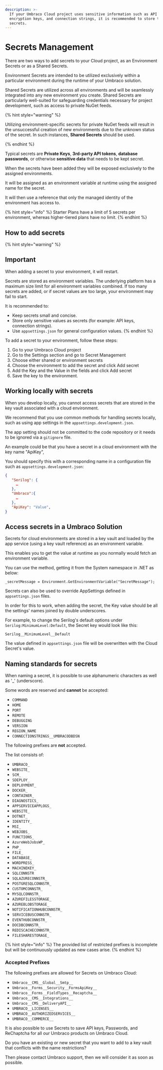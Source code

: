 ```yaml
---
description: >-
  If your Umbraco Cloud project uses sensitive information such as API keys,
  encryption keys, and connection strings, it is recommended to store these as
  secrets.
---
```


# Secrets Management

There are two ways to add secrets to your Cloud project, as an Environment Secrets or as a Shared Secrets.

Environment Secrets are intended to be utilized exclusively within a particular environment during the runtime of your Umbraco solution.

Shared Secrets are utilized across all environments and will be seamlessly integrated into any new environment you create. Shared Secrets are particularly well-suited for safeguarding credentials necessary for project development, such as access to private NuGet feeds.

{% hint style="warning" %}

Utilizing environment-specific secrets for private NuGet feeds will result in the unsuccessful creation of new environments due to the unknown status of the secret. In such instances, **Shared Secrets** should be used.

{% endhint %}

Typical secrets are **Private Keys**, **3rd-party API tokens**, **database passwords**, or otherwise **sensitive data** that needs to be kept secret.

When the secrets have been added they will be exposed exclusively to the assigned environments.

It will be assigned as an environment variable at runtime using the assigned name for the secret.

It will then use a reference that only the managed identity of the environment has access to.

{% hint style="info" %}
Starter Plans have a limit of 5 secrets per environment, whereas higher-tiered plans have no limit.
{% endhint %}

## How to add secrets

{% hint style="warning" %}

## Important

When adding a secret to your environment, it will restart.

Secrets are stored as environment variables.
The underlying platform has a maximum size limit for all environment variables combined.
If too many secrets are added, or if secret values are too large, your environment may fail to start.

It is recommended to:

- Keep secrets small and concise.
- Store only sensitive values as secrets (for example: API keys, connection strings).
- Use `appsettings.json` for general configuration values.
{% endhint %}

To add a secret to your environment, follow these steps:

1. Go to your Umbraco Cloud project
2. Go to the Settings section and go to Secret Management
3. Choose either shared or environment secrets
4. Choose the environment to add the secret and click Add secret
5. Add the Key and the Value in the fields and click Add secret
6. Save the key to the environment.

## Working locally with secrets

When you develop locally, you cannot access secrets that are stored in the key vault associated with a cloud environment.

We recommend that you use common methods for handling secrets locally, such as using app settings in the `appsettings.development.json`.

The app setting should not be committed to the code repository or it needs to be ignored via a `gitignore` file.

An example could be that you have a secret in a cloud environment with the key name "ApiKey",

You should specify this with a corresponding name in a configuration file such as `appsettings.development.json`:

```json
{
   "Serilog": {
     …
   },
   "Umbraco":{
     …
   },
   "ApiKey": "Value",
}
```

## Access secrets in a Umbraco Solution

Secrets for cloud environments are stored in a key vault and loaded by the app service (using a key vault reference) as an environment variable.

This enables you to get the value at runtime as you normally would fetch an environment variable.

You can use the method, getting it from the System namespace in .NET as below:

`_secretMessage = Environment.GetEnvironmentVariable("SecretMessage");`

Secrets can also be used to override AppSettings defined in `appsettings.json` files.

In order for this to work, when adding the secret, the Key value should be all the settings' names joined by double underscores.

For example, to change the Serilog's default options under `Serilog:MinimumLevel:Default`, the Secret key would look like this:

`Serilog__MinimumLevel__Default`

The value defined in `appsettings.json` file will be overwritten with the Cloud Secret's value.

## Naming standards for secrets

When naming a secret, it is possible to use alphanumeric characters as well as '\_' (underscore).

Some words are reserved and **cannot** be accepted:

* `COMMAND`
* `HOME`
* `PORT`
* `REMOTE`
* `DEBUGGING`
* `VERSION`
* `REGION_NAME`
* `CONNECTIONSTRINGS__UMBRACODBDSN`

The following prefixes are **not** accepted.

The list consists of:

* `UMBRACO_`
* `WEBSITE_`
* `SCM_`
* `SDEPLOY_`
* `DEPLOYMENT_`
* `DOCKER_`
* `CONTAINER_`
* `DIAGNOSTICS_`
* `APPSERVICEAPPLOGS_`
* `WEBSITE_`
* `DOTNET_`
* `IDENTITY_`
* `MSI_`
* `WEBJOBS_`
* `FUNCTIONS_`
* `AzureWebJobsWP_`
* `PHP_`
* `FILE_`
* `DATABASE_`
* `WORDPRESS_`
* `MACHINEKEY_`
* `SQLCONNSTR`
* `SQLAZURECONNSTR_`
* `POSTGRESQLCONNSTR_`
* `CUSTOMCONNSTR_`
* `MYSQLCONNSTR_`
* `AZUREFILESSTORAGE_`
* `AZUREBLOBSTORAGE_`
* `NOTIFICATIONHUBCONNSTR_`
* `SERVICEBUSCONNSTR_`
* `EVENTHUBCONNSTR_`
* `DOCDBCONNSTR_`
* `REDISCACHECONNSTR_`
* `FILESHARESTORAGE_`

{% hint style="info" %}
The provided list of restricted prefixes is incomplete but will be continuously updated as new cases arise.
{% endhint %}

### Accepted Prefixes

The following prefixes are allowed for Secrets on Umbraco Cloud:

* `Umbraco__CMS__Global__Smtp__`
* `Umbraco__Forms__Security__FormsApiKey__`
* `Umbraco__Forms__FieldTypes__Recaptcha__`
* `Umbraco__CMS__Integrations__`
* `Umbraco__CMS__DeliveryAPI__`
* `UMBRACO__LICENSES__`
* `UMBRACO__AUTHORIZEDSERVICES__`
* `UMBRACO__COMMERCE__`

It is also possible to use Secrets to save API keys, Passwords, and ReChaptcha for all our Umbraco products on Umbraco Cloud.

Do you have an existing or new secret that you want to add to a key vault that conflicts with the name restrictions?

Then please contact Umbraco support, then we will consider it as soon as possible.
